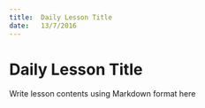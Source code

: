 ```yaml
---
title:  Daily Lesson Title
date:   13/7/2016
---
```


# Daily Lesson Title

Write lesson contents using Markdown format here